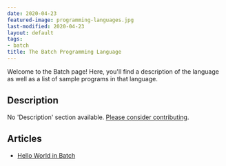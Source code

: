 ```yaml
---
date: 2020-04-23
featured-image: programming-languages.jpg
last-modified: 2020-04-23
layout: default
tags:
- batch
title: The Batch Programming Language
---
```


Welcome to the Batch page! Here, you'll find a description of the language as well as a list of sample programs in that language.

## Description

No 'Description' section available. [Please consider contributing](https://github.com/TheRenegadeCoder/sample-programs-website).

## Articles

- [Hello World in Batch](https://sampleprograms.io/projects/hello-world/batch)